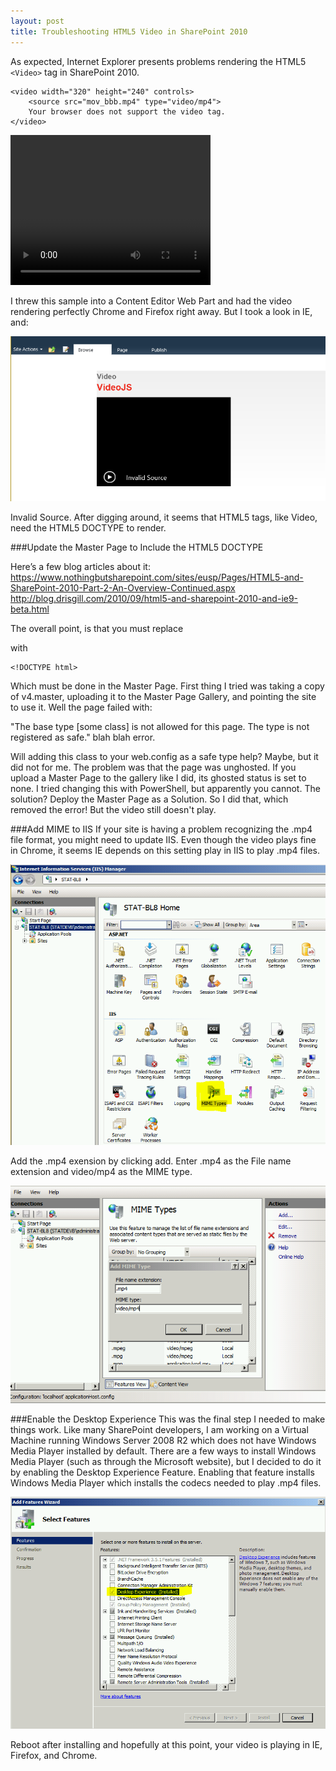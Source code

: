 ```yaml
---
layout: post
title: Troubleshooting HTML5 Video in SharePoint 2010
---
```


As expected, Internet Explorer presents problems rendering the HTML5 `<Video>` tag in SharePoint 2010. 

	<video width="320" height="240" controls>
		<source src="mov_bbb.mp4" type="video/mp4">
		Your browser does not support the video tag.
	</video>

<video width="320" height="240" controls>
<source src="/assets/SharePointVideo/mov_bbb.mp4" type="video/mp4">
Your browser does not support the video tag.
</video>

I threw this sample into a Content Editor Web Part and had the video rendering perfectly Chrome and Firefox right away. But I took a look in IE, and:

![SharePoint Invalid Video](/assets/SharePointVideo/invalid-video-1.PNG "SharePoint Invalid Video")


Invalid Source. After digging around, it seems that HTML5 tags, like Video, need the HTML5 DOCTYPE to render.


###Update the Master Page to Include the HTML5 DOCTYPE

Here’s a few blog articles about it:
https://www.nothingbutsharepoint.com/sites/eusp/Pages/HTML5-and-SharePoint-2010-Part-2-An-Overview-Continued.aspx
http://blog.drisgill.com/2010/09/html5-and-sharepoint-2010-and-ie9-beta.html

The overall point, is that you must replace 
	<!DOCTYPE html PUBLIC "-//W3C//DTD XHTML 1.0 Strict//EN" "http://www.w3.org/TR/xhtml1/DTD/xhtml1-strict.dtd">

with

	<!DOCTYPE html>

Which must be done in the Master Page. First thing I tried was taking a copy of v4.master, uploading it to the Master Page Gallery, and pointing the site to use it.  Well the page failed with:

"The base type [some class] is not allowed for this page. The type is not registered as safe." blah blah error.

Will adding this class to your web.config as a safe type help? Maybe, but it did not for me. The problem was that the page was unghosted. If you upload a Master Page to the gallery like I did, its ghosted status is set to none. I tried changing this with PowerShell, but apparently you cannot. The solution?  Deploy the Master Page as a Solution.  So I did that, which removed the error! But the video still doesn't play.  


###Add MIME to IIS
If your site is having a problem recognizing the .mp4 file format, you might need to update IIS.  Even though the video plays fine in Chrome, it seems IE depends on this setting play in IIS to play .mp4 files.

![MIME Types](/assets/SharePointVideo/MIMETypes.PNG "MIME Types")


Add the .mp4 exension by clicking add.  Enter .mp4 as the File name extension and video/mp4 as the MIME type.

![Add MIME Type](/assets/SharePointVideo/MIMETypes2.PNG "Add MIME Type")


###Enable the Desktop Experience
This was the final step I needed to make things work. Like many SharePoint developers, I am working on a Virtual Machine running Windows Server 2008 R2 which does not have Windows Media Player installed by default. There are a few ways to install Windows Media Player (such as through the Microsoft website), but I decided to do it by enabling the Desktop Experience Feature. Enabling that feature installs Windows Media Player which installs the codecs needed to play .mp4 files.

![Desktop Experience](/assets/SharePointVideo/desktopExperience.PNG "Desktop Experience")


Reboot after installing and hopefully at this point, your video is playing in IE, Firefox, and Chrome.
